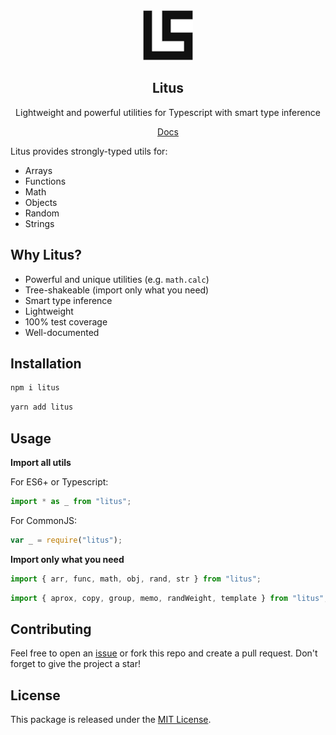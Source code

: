 <div align="center">
  <img src="https://raw.githubusercontent.com/estidlore/litus/main/Logo.svg" alt="Logo" width="80" height="80">
  
  <h2>Litus</h2>

  <p>Lightweight and powerful utilities for Typescript with smart type inference</p>
  <a href="https://github.com/estidlore/litus/blob/main/docs/docs.md">Docs</a>
</div>

Litus provides strongly-typed utils for:

- Arrays
- Functions
- Math
- Objects
- Random
- Strings

## Why Litus?

- Powerful and unique utilities (e.g. `math.calc`)
- Tree-shakeable (import only what you need)
- Smart type inference
- Lightweight
- 100% test coverage
- Well-documented

## Installation

```sh
npm i litus
```

```sh
yarn add litus
```

## Usage

**Import all utils**

For ES6+ or Typescript:

```ts
import * as _ from "litus";
```

For CommonJS:

```js
var _ = require("litus");
```

**Import only what you need**

```ts
import { arr, func, math, obj, rand, str } from "litus";
```

```ts
import { aprox, copy, group, memo, randWeight, template } from "litus";
```

## Contributing

Feel free to open an [issue](https://github.com/estidlore/litus/issues) or fork this repo and create a pull request.
Don't forget to give the project a star!

## License

This package is released under the [MIT License](https://github.com/estidlore/litus/blob/main/LICENSE).
